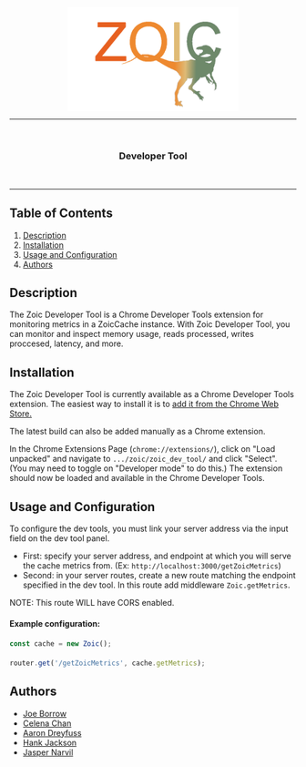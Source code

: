 <p align="center"><img style="display: block;
  margin-left: auto;
  margin-right: auto;" src="../.assets/zoic_clear.png" width = "300px" alt="Zoic logo">
</p>
<hr>
  <br>
    <h3 align="center">Developer Tool</h3>
  <br>
<hr>

## Table of Contents
1. [Description](#description)
2. [Installation](#installation)
3. [Usage and Configuration](#usage)
4. [Authors](#authors)


## <a name="description"></a>Description

The Zoic Developer Tool is a Chrome Developer Tools extension for monitoring metrics in a ZoicCache instance. With Zoic Developer Tool, you can monitor and inspect memory usage, reads processed, writes proccesed, latency, and more.

## <a name="installation"></a>Installation

The Zoic Developer Tool is currently available as a Chrome Developer Tools extension. The easiest way to install it is to [add it from the Chrome Web Store.](http://heheh.com)

The latest build can also be added manually as a Chrome extension.

In the Chrome Extensions Page (`chrome://extensions/`), click on "Load unpacked" and navigate to `.../zoic/zoic_dev_tool/` and click "Select". (You may need to toggle on "Developer mode" to do this.) The extension should now be loaded and available in the Chrome Developer Tools.

## <a name="#usage"></a>Usage and Configuration

To configure the dev tools, you must link your server address via the input field on the dev tool panel.
- First: specify your server address, and endpoint at which you will serve the cache metrics from. (Ex: `http://localhost:3000/getZoicMetrics`)
- Second: in your server routes, create a new route matching the endpoint specified in the dev tool. In this route add middleware `Zoic.getMetrics`.


NOTE: This route WILL have CORS enabled.

#### Example configuration:
```typescript
const cache = new Zoic();

router.get('/getZoicMetrics', cache.getMetrics);
```

## <a name="authors"></a>Authors

- [Joe Borrow](https://github.com/jmborrow)
- [Celena Chan](https://github.com/celenachan)
- [Aaron Dreyfuss](https://github.com/AaronDreyfuss)
- [Hank Jackson](https://github.com/hankthetank27)
- [Jasper Narvil](https://github.com/jnarvil3)